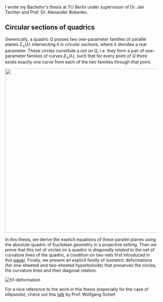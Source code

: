 I wrote my Bachelor's thesis at TU Berlin under supervision of Dr. Jan Techter and Prof. Dr. Alexander Bobenko.

## Circular sections of quadrics

Generically, a quadric $Q$ posses two one-parameter families of parallel planes $\Sigma_{\pm}(\lambda)$ intersecting it in circular sections, where $\lambda$ denotes a real parameter.
These circles constitute a _net_ on $Q$, i.e. they form a pair of one-parameter families of curves $\beta_{\pm}(\lambda)$, such that for every point of $Q$ there exists exactly
one curve from each of the two families through that point.
<p align="center">
  <img src="https://github.com/sara-samy/bachelor-thesis/assets/40367628/6b559e76-2e37-4ca8-a440-e44da8b53ae9" width="960" height="540">
</p>

In this thesis, we derive the explicit equations of these parallel planes using the absolute quadric of Euclidean geometry in a projective setting. Then we prove that this net of
circles on a quadric is _diagonally related_ to the net of curvature lines of the quadric, a condition on two nets first introduced in this [paper](https://arxiv.org/abs/1908.00856).
Finally, we present an explicit family of isometric deformations (for one-sheeted and two-sheeted hyperboloids) that preserves the circles, the curvature lines and their diagonal relation.

![h1-deformation](https://github.com/sara-samy/bachelor-thesis/assets/40367628/06b989cb-5aac-4974-8540-79f7b5b940e7)

For a nice reference to the work in this thesis (especially for the case of ellipsoids), check out this [talk](https://www.youtube.com/watch?v=9i_eXEpuDpM) by Prof. Wolfgang Schief.

